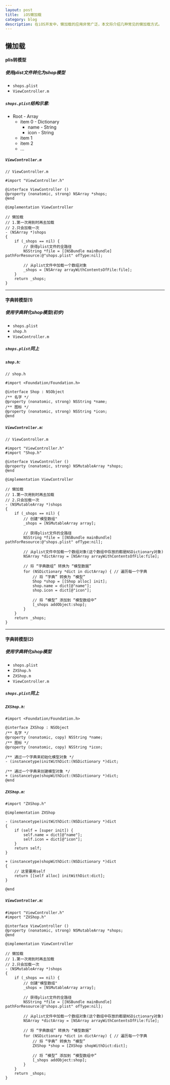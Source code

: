 ```yaml
---
layout:	post
title: 	iOS懒加载
category: blog
description: 在iOS开发中，懒加载的应用非常广泛，本文将介绍几种常见的懒加载方式。
---
```


## 懒加载

#### plis转模型

##### 使用plist文件转化为shop模型

- `shops.plist`
- `ViewController.m`

##### `shops.plist`结构示意:

- Root - Array
    - item 0 - Dictionary
        - name - String
        - icon - String
    - item 1
    - item 2
    - ...

##### `ViewController.m`


```
// ViewController.m

#import "ViewController.h"

@interface ViewController ()
@property (nonatomic, strong) NSArray *shops;
@end

@implementation ViewController

// 懒加载
// 1.第一次用到时再去加载
// 2.只会加载一次
- (NSArray *)shops
{
    if (_shops == nil) {
        // 获得plist文件的全路径
        NSString *file = [[NSBundle mainBundle] pathForResource:@"shops.plist" ofType:nil];

        // 从plist文件中加载一个数组对象
        _shops = [NSArray arrayWithContentsOfFile:file];
    }
    return _shops;
}
```

---

#### 字典转模型(1)

##### 使用字典转化shop模型(初步)

- `shops.plist`
- `shop.h`
- `ViewController.m`

##### `shops.plist`同上

##### `shop.h`:


```
// shop.h

#import <Foundation/Foundation.h>

@interface Shop : NSObject
/** 名字 */
@property (nonatomic, strong) NSString *name;
/** 图标 */
@property (nonatomic, strong) NSString *icon;
@end
```

##### `ViewController.m`:


```
// ViewController.m

#import "ViewController.h"
#import "Shop.h"

@interface ViewController ()
@property (nonatomic, strong) NSMutableArray *shops;
@end

@implementation ViewController

// 懒加载
// 1.第一次用到时再去加载
// 2.只会加载一次
- (NSMutableArray *)shops
{
    if (_shops == nil) {
        // 创建"模型数组"
        _shops = [NSMutableArray array];

        // 获得plist文件的全路径
        NSString *file = [[NSBundle mainBundle] pathForResource:@"shops.plist" ofType:nil];

        // 从plist文件中加载一个数组对象(这个数组中存放的都是NSDictionary对象)
        NSArray *dictArray = [NSArray arrayWithContentsOfFile:file];

        // 将 “字典数组” 转换为 “模型数据”
        for (NSDictionary *dict in dictArray) { // 遍历每一个字典
            // 将 “字典” 转换为 “模型”
            Shop *shop = [[Shop alloc] init];
            shop.name = dict[@"name"];
            shop.icon = dict[@"icon"];

            // 将 “模型” 添加到 “模型数组中”
            [_shops addObject:shop];
        }
    }
    return _shops;
}
```

---

#### 字典转模型(2)

##### 使用字典转化shop模型

- `shops.plist`
- `ZXShop.h`
- `ZXShop.m`
- `ViewController.m`

##### `shops.plist`同上

##### `ZXShop.h`:


```
#import <Foundation/Foundation.h>

@interface ZXShop : NSObject
/** 名字 */
@property (nonatomic, copy) NSString *name;
/** 图标 */
@property (nonatomic, copy) NSString *icon;

/** 通过一个字典来初始化模型对象 */
- (instancetype)initWithDict:(NSDictionary *)dict;

/** 通过一个字典来创建模型对象 */
+ (instancetype)shopWithDict:(NSDictionary *)dict;
@end
```

##### `ZXShop.m`:


```
#import "ZXShop.h"

@implementation ZXShop

- (instancetype)initWithDict:(NSDictionary *)dict
{
    if (self = [super init]) {
        self.name = dict[@"name"];
        self.icon = dict[@"icon"];
    }
    return self;
}

+ (instancetype)shopWithDict:(NSDictionary *)dict
{
    // 这里要用self
    return [[self alloc] initWithDict:dict];
}

@end
```

##### `ViewController.m`:


```
#import "ViewController.h"
#import "ZXShop.h"

@interface ViewController ()
@property (nonatomic, strong) NSMutableArray *shops;
@end

@implementation ViewController

// 懒加载
// 1.第一次用到时再去加载
// 2.只会加载一次
- (NSMutableArray *)shops
{
    if (_shops == nil) {
        // 创建"模型数组"
        _shops = [NSMutableArray array];

        // 获得plist文件的全路径
        NSString *file = [[NSBundle mainBundle] pathForResource:@"shops.plist" ofType:nil];

        // 从plist文件中加载一个数组对象(这个数组中存放的都是NSDictionary对象)
        NSArray *dictArray = [NSArray arrayWithContentsOfFile:file];

        // 将 “字典数组” 转换为 “模型数据”
        for (NSDictionary *dict in dictArray) { // 遍历每一个字典
            // 将 “字典” 转换为 “模型”
            ZXShop *shop = [ZXShop shopWithDict:dict];

            // 将 “模型” 添加到 “模型数组中”
            [_shops addObject:shop];
        }
    }
    return _shops;
}
```

